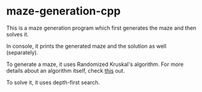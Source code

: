 # maze-generation-cpp

This is a maze generation program which first generates the maze and then solves it.

In console, it prints the generated maze and the solution as well (separately).

To generate a maze, it uses Randomized Kruskal's algorithm.
For more details about an algorithm itself, check [this](https://en.wikipedia.org/wiki/Maze_generation_algorithm#Randomized_Kruskal's_algorithm) out.

To solve it, it uses depth-first search.

